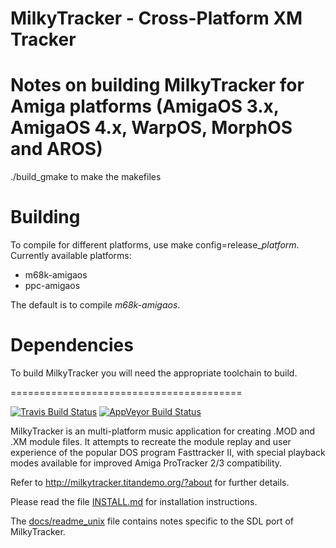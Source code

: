 MilkyTracker - Cross-Platform XM Tracker
========================================

Notes on building MilkyTracker for Amiga platforms (AmigaOS 3.x, AmigaOS 4.x, WarpOS, MorphOS and AROS)
==============================

./build_gmake to make the makefiles

Building
=============
To compile for different platforms, use make config=release_*platform*.
Currently available platforms:
* m68k-amigaos
* ppc-amigaos

The default is to compile *m68k-amigaos*.

Dependencies
============

To build MilkyTracker you will need the appropriate toolchain to build.

========================================

[![Travis Build Status](https://travis-ci.org/milkytracker/MilkyTracker.svg?branch=master)](https://travis-ci.org/milkytracker/MilkyTracker)
[![AppVeyor Build Status](https://ci.appveyor.com/api/projects/status/github/milkytracker/MilkyTracker?branch=master&svg=true)](https://ci.appveyor.com/project/Deltafire/milkytracker)

MilkyTracker is an multi-platform music application for creating .MOD
and .XM module files. It attempts to recreate the module replay and
user experience of the popular DOS program Fasttracker II, with
special playback modes available for improved Amiga ProTracker 2/3
compatibility.

Refer to http://milkytracker.titandemo.org/?about for further details.

Please read the file [INSTALL.md][] for installation instructions.

The [docs/readme_unix][] file contains notes specific to the SDL port
of MilkyTracker.

[INSTALL.md]:INSTALL.md
[docs/readme_unix]:docs/readme_unix
